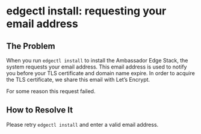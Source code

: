 # edgectl install: requesting your email address
 
## The Problem

When you run `edgectl install` to install the Ambassador Edge Stack, the system requests your email address.
This email address is used to notify you before your TLS certificate and domain name expire. In order to
acquire the TLS certificate, we share this email with Let’s Encrypt.

For some reason this request failed.

## How to Resolve It

Please retry `edgectl install` and enter a valid email address.
